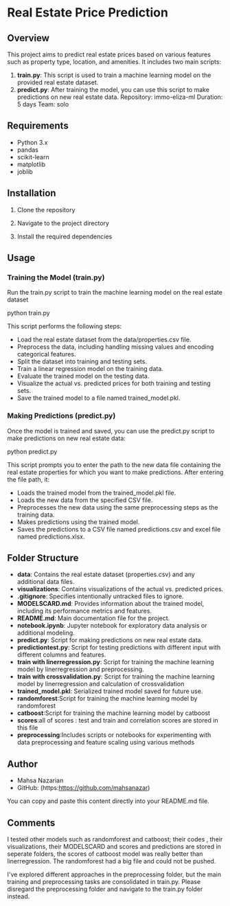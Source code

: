 # Real Estate Price Prediction

## Overview

This project aims to predict real estate prices based on various features such as property type, location, and amenities. It includes two main scripts:


1. **train.py**: This script is used to train a machine learning model on the provided real estate dataset.
2. **predict.py**: After training the model, you can use this script to make predictions on new real estate data.
Repository: immo-eliza-ml
Duration: 5 days
Team: solo

## Requirements

- Python 3.x
- pandas
- scikit-learn
- matplotlib
- joblib

## Installation

1. Clone the repository


2. Navigate to the project directory


3. Install the required dependencies


## Usage

### Training the Model (train.py)

Run the train.py script to train the machine learning model on the real estate dataset

python train.py

This script performs the following steps:

- Load the real estate dataset from the data/properties.csv file.
- Preprocess the data, including handling missing values and encoding categorical features.
- Split the dataset into training and testing sets.
- Train a linear regression model on the training data.
- Evaluate the trained model on the testing data.
- Visualize the actual vs. predicted prices for both training and testing sets.
- Save the trained model to a file named trained_model.pkl.

### Making Predictions (predict.py)

Once the model is trained and saved, you can use the predict.py script to make predictions on new real estate data:

python predict.py

This script prompts you to enter the path to the new data file containing the real estate properties for which you want to make predictions. After entering the file path, it:

- Loads the trained model from the trained_model.pkl file.
- Loads the new data from the specified CSV file.
- Preprocesses the new data using the same preprocessing steps as the training data.
- Makes predictions using the trained model.
- Saves the predictions to a CSV file named predictions.csv  and excel file named predictions.xlsx.


## Folder Structure

- **data**: Contains the real estate dataset (properties.csv) and any additional data files.
- **visualizations**: Contains visualizations of the actual vs. predicted prices.
- **.gitignore**: Specifies intentionally untracked files to ignore.
- **MODELSCARD.md**: Provides information about the trained model, including its performance metrics and features.
- **README.md**: Main documentation file for the project.
- **notebook.ipynb**: Jupyter notebook for exploratory data analysis or additional modeling.
- **predict.py**: Script for making predictions on new real estate data.
- **predictiontest.py**: Script for testing predictions with different input with different columns and features.
- **train with linerregression.py**: Script for training the machine learning model by linerregression and preprocessing.
- **train with crossvalidation.py**: Script for training the machine learning model by linerregression and calculation of crossvalidation
- **trained_model.pkl**: Serialized trained model saved for future use.
- **randomforest**:Script for training the machine learning model by randomforest
- **catboost**:Script for training the machine learning model by catboost
- **scores**:all of scores : test and train and correlation scores are stored in this file
- **preprocessing**:Includes scripts or notebooks for experimenting with data preprocessing and feature scaling using various methods




## Author

- Mahsa Nazarian
- GitHub: (https:https://github.com/mahsanazar)


You can copy and paste this content directly into your README.md file. 

## Comments
I  tested other models such as randomforest and catboost; their codes  , their visualizations, their MODELSCARD and  scores and predictions are stored in seperate folders, the scores of catboost model was really better than linerregression. The randomforest had a big file and could not be pushed.

I've explored different approaches in the preprocessing folder, but the main training and preprocessing tasks are consolidated in train.py. Please disregard the preprocessing folder and navigate to the train.py folder instead.
